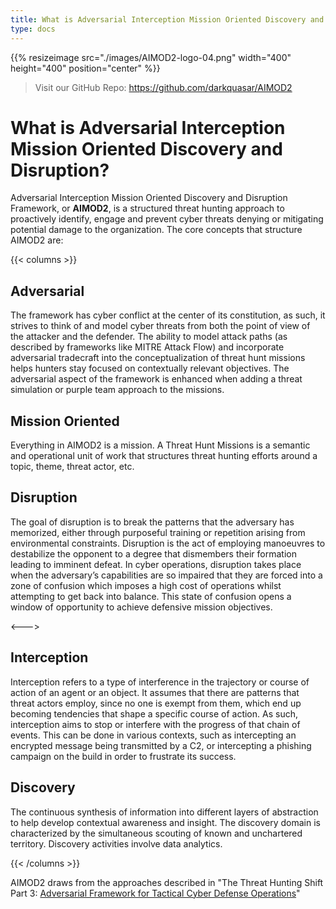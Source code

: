 ```yaml
---
title: What is Adversarial Interception Mission Oriented Discovery and Disruption?
type: docs
---
```


{{% resizeimage src="./images/AIMOD2-logo-04.png" width="400" height="400" position="center" %}}

> Visit our GitHub Repo: https://github.com/darkquasar/AIMOD2 

# What is Adversarial Interception Mission Oriented Discovery and Disruption?

Adversarial Interception Mission Oriented Discovery and Disruption Framework, or **AIMOD2**, is a structured threat hunting approach to proactively identify, engage and prevent cyber threats denying or mitigating potential damage to the organization. The core concepts that structure AIMOD2 are:

{{< columns >}}

## Adversarial

The framework has cyber conflict at the center of its constitution, as such, it strives to think of and model cyber threats from both the point of view of the attacker and the defender. The ability to model attack paths (as described by frameworks like MITRE Attack Flow) and incorporate adversarial tradecraft into the conceptualization of threat hunt missions helps hunters stay focused on contextually relevant objectives. The adversarial aspect of the framework is enhanced when adding a threat simulation or purple team approach to the missions.

## Mission Oriented

Everything in AIMOD2 is a mission. A Threat Hunt Missions is a semantic and operational unit of work that structures threat hunting efforts around a topic, theme, threat actor, etc.

## Disruption

The goal of disruption is to break the patterns that the adversary has memorized, either through purposeful training or repetition arising from environmental constraints. Disruption is the act of employing manoeuvres to destabilize the opponent to a degree that dismembers their formation leading to imminent defeat. In cyber operations, disruption takes place when the adversary’s capabilities are so impaired that they are forced into a zone of confusion which imposes a high cost of operations whilst attempting to get back into balance. This state of confusion opens a window of opportunity to achieve defensive mission objectives.

<--->

## Interception

Interception refers to a type of interference in the trajectory or course of action of an agent or an object. It assumes that there are patterns that threat actors employ, since no one is exempt from them, which end up becoming tendencies that shape a specific course of action. As such, interception aims to stop or interfere with the progress of that chain of events. This can be done in various contexts, such as intercepting an encrypted message being transmitted by a C2, or intercepting a phishing campaign on the build in order to frustrate its success.

## Discovery

The continuous synthesis of information into different layers of abstraction to help develop contextual awareness and insight. The discovery domain is characterized by the simultaneous scouting of known and unchartered territory. Discovery activities involve data analytics.

{{< /columns >}}

AIMOD2 draws from the approaches described in "The Threat Hunting Shift Part 3: [Adversarial Framework for Tactical Cyber Defense Operations](https://threathunterz.com/posts/threat-hunting/the-way-of-the-intercepting-fist-part-3/)"
